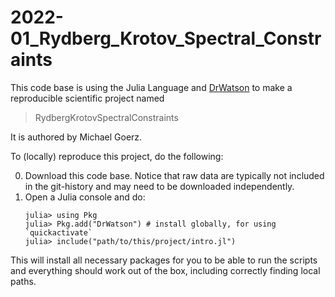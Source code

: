 # 2022-01_Rydberg_Krotov_Spectral_Constraints

This code base is using the Julia Language and [DrWatson](https://juliadynamics.github.io/DrWatson.jl/stable/)
to make a reproducible scientific project named
> RydbergKrotovSpectralConstraints

It is authored by Michael Goerz.

To (locally) reproduce this project, do the following:

0. Download this code base. Notice that raw data are typically not included in the
   git-history and may need to be downloaded independently.
1. Open a Julia console and do:
   ```
   julia> using Pkg
   julia> Pkg.add("DrWatson") # install globally, for using `quickactivate`
   julia> include("path/to/this/project/intro.jl")
   ```

This will install all necessary packages for you to be able to run the scripts and
everything should work out of the box, including correctly finding local paths.
